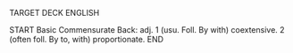 TARGET DECK
ENGLISH

START
Basic
Commensurate
Back: adj. 1 (usu. Foll. By with) coextensive. 2 (often foll. By to, with) proportionate.
END
